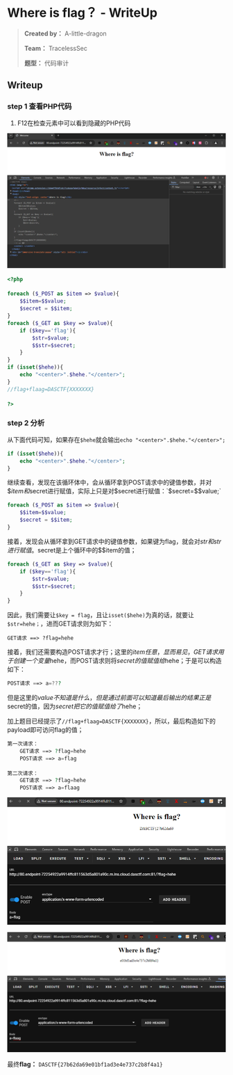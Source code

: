 # Where is flag？  - WriteUp

> **Created by：** A-little-dragon
>
> **Team：** TracelessSec
>
> **题型：**  代码审计



## Writeup

### step 1 查看PHP代码

1. F12在检查元素中可以看到隐藏的PHP代码

![image-20240815165919876](image\20240815165919876.png)

```php
<?php 

foreach ($_POST as $item => $value){
    $$item=$$value;
    $secret = $$item;
}
foreach ($_GET as $key => $value){
    if ($key=='flag'){
        $str=$value;
        $$str=$secret;
    }
}
if (isset($hehe)){
    echo "<center>".$hehe."</center>";
}
//flag+flaag=DASCTF{XXXXXXX}

?>
```

### step 2 分析

从下面代码可知，如果存在`$hehe`就会输出`echo "<center>".$hehe."</center>";`

```php
if (isset($hehe)){
    echo "<center>".$hehe."</center>";
}
```

继续查看，发现在该循环体中，会从循环拿到POST请求中的键值参数，并对$$item和$secret进行赋值，实际上只是对$secret进行赋值：`$secret=$$value;`

```php
foreach ($_POST as $item => $value){
    $$item=$$value;
    $secret = $$item;
}
```

接着，发现会从循环拿到GET请求中的键值参数，如果键为flag，就会对$str和$$str进行赋值。$secret是上个循环中的$$item的值；

```php
foreach ($_GET as $key => $value){
    if ($key=='flag'){
        $str=$value;
        $$str=$secret;
    }
}
```

因此，我们需要让`$key = flag`，且让`isset($hehe)`为真的话，就要让`$str=hehe；`，进而GET请求则为如下：

```
GET请求 ==> ?flag=hehe
```

接着，我们还需要构造POST请求才行；这里的$item任意，显而易见，GET请求用于创建一个变量$hehe，而POST请求则将$secret的值赋值给$hehe；于是可以构造如下：

```php
POST请求 ==> a=???
```

但是这里的$value不知道是什么，但是通过前面可以知道最后输出的结果正是$secret的值，因为$secret把它的值赋值给了$hehe；

加上题目已经提示了`//flag+flaag=DASCTF{XXXXXXX}`，所以，最后构造如下的payload即可访问flag的值；

```php
第一次请求：
    GET请求 ==> ?flag=hehe
    POST请求 ==> a=flag
    
第二次请求：
    GET请求 ==> ?flag=hehe
	POST请求 ==> a=flaag
```

![image-20240815172658688](image\20240815172658688.png)

![image-20240815172839978](image\20240815172839978.png)



最终**flag：** `DASCTF{27b62da69e01bf1ad3e4e737c2b8f4a1}`

